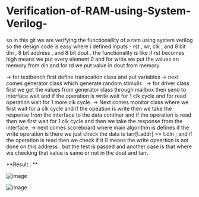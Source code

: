 # Verification-of-RAM-using-System-Verilog-

so in this git we are verifying the functionallity of a ram using system verilog 
so the design code is easy where i defined inputs - rst , wr, clk , and 8 bit din , 8 bit address , and 8 bit dout . the functionality is like if rst becomes high means we put every element 0 and for write we put the values on memory from din and for rd we put value in dout from memory 

 →  for testbench first define transcation class and put variables 
 →  next comes generator class which generate random stimulis . 
 →  for driver class first we get the values from generator class through mailbox  then send to interface wait and if the operation is write wait for 1 clk cycle and for read operation wait for 1 more clk cycle. 
  →  Next comes monitor class where we first wait for a clk cycle and if the opeation is write then we take the response from the interface to the data continer and if the operation is read then we first wait for 1 clk cycle and then we take the response from the interface.
   →  next comes scoreboard where main algorithm is defines if the write operation is there we just check the data is tarr[t.addr] == t.din ; 
      and if the operation is read then we check if it 0 means the write opeartion is not done on this address . but the test is passed and another case is that where we checking that value is same or not in the dout and tarr. 
      
**Result : ** 



![image](https://github.com/kapi36/Verification-of-RAM-using-System-Verilog-/assets/110424577/17639b00-d33d-4973-9de4-b90e08dd2912)

![image](https://github.com/kapi36/Verification-of-RAM-using-System-Verilog-/assets/110424577/d4e1c61c-a1e4-423b-81dd-a67451fa305d)
